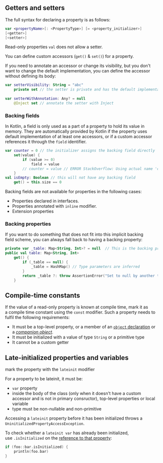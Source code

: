 ## Getters and setters
The full syntax for declaring a property is as follows:
```kt
var <propertyName>[: <PropertyType>] [= <property_initializer>]  
[<getter>]  
[<setter>]
```

Read-only properties `val` does not allow a setter.

You can define custom accessors (`get()` & `set()`) for a property. 

If you need to annotate an accessor or change its visibility, but you don't want to change the default implementation, you can define the accessor without defining its body:
```kt
var setterVisibility: String = "abc"  
    private set // the setter is private and has the default implementation  
  
var setterWithAnnotation: Any? = null  
    @Inject set // annotate the setter with Inject
```

### Backing fields
In Kotlin, a field is only used as a part of a property to hold its value in memory. They are automatically provided by Kotlin if the property uses default implementation of at least one accessors, or if a custom accessor references it through the `field` identifier.
```kt
var counter = 0 // the initializer assigns the backing field directly  
    set(value) {  
        if (value >= 0)  
            field = value  
        // counter = value // ERROR StackOverflow: Using actual name 'counter' would make setter recursive  
    }
val isEmpty: Boolean // this will not have any backing field
	get() = this.size == 0
```
Backing fields are not available for properties in the following cases:
- Properties declared in interfaces.
- Properties annotated with `inline` modifier.
- Extension properties

### Backing properties
If you want to do something that does not fit into this implicit backing field scheme, you can always fall back to having a backing property:
```kt
private var _table: Map<String, Int>? = null  // This is the backing property
public val table: Map<String, Int>  
    get() {  
        if (_table == null) {  
            _table = HashMap() // Type parameters are inferred  
        }  
        return _table ?: throw AssertionError("Set to null by another thread")  
    }
```


## Compile-time constants
If the value of a read-only property is known at compile time, mark it as a compile time constant using the `const` modifier. Such a property needs to fulfil the following requirements:
- It must be a top-level property, or a member of an [`object` declaration](https://kotlinlang.org/docs/object-declarations.html#object-declarations-overview) or a _[companion object](https://kotlinlang.org/docs/object-declarations.html#companion-objects)_.
- It must be initialized with a value of type `String` or a primitive type
- It cannot be a custom getter

## Late-initialized properties and variables
mark the property with the `lateinit` modifier

For a property to be lateinit, it must be:
- `var` property
- inside the body of the class (only when it doesn't have a custom accessor and is not in primary consructor), top-level properties or local variable
- type must be non-nullable and non-primitive

Accessing a `lateinit` property before it has been initialized throws a `UninitializedPropertyAccessException`.

To check whether a `lateinit var` has already been initialized, use `.isInitialized` on the [reference to that property](https://kotlinlang.org/docs/reflection.html#property-references):
```kt
if (foo::bar.isInitialized) {  
    println(foo.bar)  
}
```